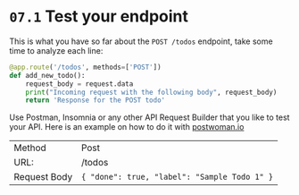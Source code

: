 # `07.1` Test your endpoint

This is what you have so far about the `POST /todos` endpoint, take some time to analyze each line:

```python
@app.route('/todos', methods=['POST'])
def add_new_todo():
    request_body = request.data
    print("Incoming request with the following body", request_body)
    return 'Response for the POST todo'
```

Use Postman, Insomnia or any other API Request Builder that you like to test your API.  Here is an example on how to do it with [postwoman.io](https://youtu.be/HEQ-pSgOVtY)

|  |  |
| ------ | -------- |
| Method | Post |
| URL: | /todos |
| Request Body | `{ "done": true, "label": "Sample Todo 1" }` |

